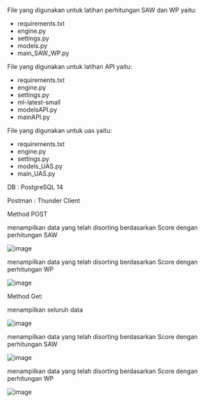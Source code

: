 File yang digunakan untuk latihan perhitungan SAW dan WP yaitu:
- requirements.txt
- engine.py
- settings.py
- models.py
- main_SAW_WP.py

File yang digunakan untuk latihan API yaitu:
- requirements.txt
- engine.py
- settings.py
- ml-latest-small
- modelsAPI.py
- mainAPI.py

File yang digunakan untuk uas yaitu:
- requirements.txt
- engine.py
- settings.py
- models_UAS.py
- main_UAS.py

DB : PostgreSQL 14

Postman : Thunder Client


Method POST

menampilkan data yang telah disorting berdasarkan Score dengan perhitungan SAW

![image](https://github.com/inyourside/UAS_SPK/assets/115596657/7b4cc59d-2ac5-4230-ab71-a705db968888)


menampilkan data yang telah disorting berdasarkan Score dengan perhitungan WP

![image](https://github.com/inyourside/UAS_SPK/assets/115596657/7d296c54-172a-488e-8c33-6a62813c404f)



Method Get:

menampilkan seluruh data

![image](https://github.com/inyourside/UAS_SPK/assets/115596657/880fec73-6ad5-4de0-afb1-9d3403edd6e2)


menampilkan data yang telah disorting berdasarkan Score dengan perhitungan SAW

![image](https://github.com/inyourside/UAS_SPK/assets/115596657/8f13cd45-3af0-42d6-a2f8-2a424e595272)


menampilkan data yang telah disorting berdasarkan Score dengan perhitungan WP

![image](https://github.com/inyourside/UAS_SPK/assets/115596657/3fbdaf62-4d42-4ddd-bca8-db69056ca3ec)



